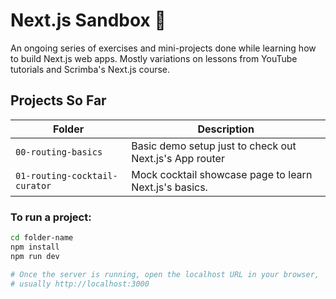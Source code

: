 # Next.js Sandbox 🧪

An ongoing series of exercises and mini-projects done while learning how to
build Next.js web apps. Mostly variations on lessons from YouTube tutorials and
Scrimba's Next.js course.

## Projects So Far

| Folder                        | Description                                             |
|-------------------------------|---------------------------------------------------------|
| `00-routing-basics`           | Basic demo setup just to check out Next.js's App router |
| `01-routing-cocktail-curator` | Mock cocktail showcase page to learn Next.js's basics.  |

### To run a project:

```bash
cd folder-name
npm install
npm run dev

# Once the server is running, open the localhost URL in your browser, 
# usually http://localhost:3000
```

